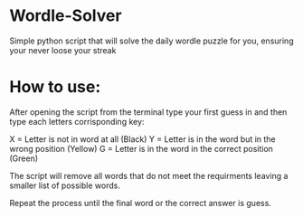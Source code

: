 # Wordle-Solver
Simple python script that will solve the daily wordle puzzle for you, ensuring your never loose your streak

# How to use:
After opening the script from the terminal type your first guess in and then type each letters corrisponding key:

X = Letter is not in word at all (Black)
Y = Letter is in the word but in the wrong position (Yellow)
G = Letter is in the word in the correct position (Green)

The script will remove all words that do not meet the requirments leaving a smaller list of possible words.

Repeat the process until the final word or the correct answer is guess.
